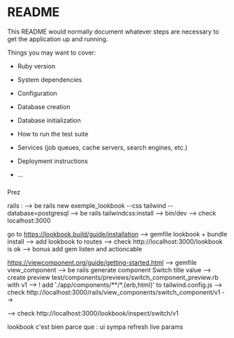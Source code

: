 # README

This README would normally document whatever steps are necessary to get the
application up and running.

Things you may want to cover:

* Ruby version

* System dependencies

* Configuration

* Database creation

* Database initialization

* How to run the test suite

* Services (job queues, cache servers, search engines, etc.)

* Deployment instructions

* ...


#####

Prez

rails :
--> be rails new exemple_lookbook --css tailwind --database=postgresql
--> be rails tailwindcss:install
--> bin/dev
--> check localhost:3000

go to https://lookbook.build/guide/installation
--> gemfile lookbook + bundle install
--> add lookbook to routes
--> check http://localhost:3000/lookbook is ok
--> bonus add gem listen and actioncable

https://viewcomponent.org/guide/getting-started.html
--> gemfile view_component
--> be rails generate component Switch title value
--> create preview test/components/previews/switch_component_preview.rb with v1
--> ! add     './app/components/**/*.{erb,html}' to tailwind.config.js
--> check http://localhost:3000/rails/view_components/switch_component/v1
--> 

--> check http://localhost:3000/lookbook/inspect/switch/v1


lookbook c'est bien parce que :
ui sympa 
refresh live
params 

